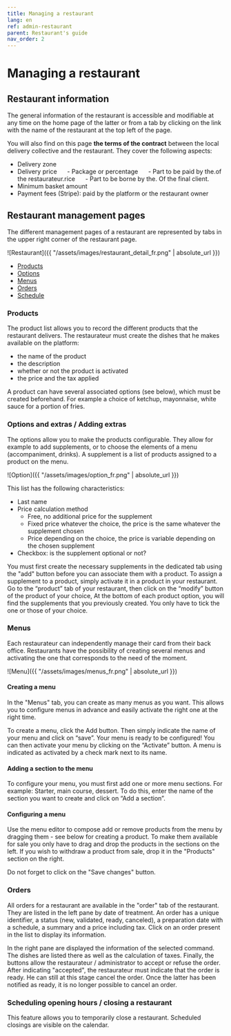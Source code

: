 ```yaml
---
title: Managing a restaurant
lang: en
ref: admin-restaurant
parent: Restaurant's guide
nav_order: 2
---
```


# Managing a restaurant

## Restaurant information

The general information of the restaurant is accessible and modifiable at any time on the home page of the latter or from a tab by clicking on the link with the name of the restaurant at the top left of the page.

You will also find on this page **the terms of the contract** between the local delivery collective and the restaurant. They cover the following aspects:

- Delivery zone
- Delivery price
     - Package or percentage
     - Part to be paid by the.of the restaurateur.rice
     - Part to be borne by the. Of the final client.
- Minimum basket amount
- Payment fees (Stripe): paid by the platform or the restaurant owner

## Restaurant management pages

The different management pages of a restaurant are represented by tabs in the upper right corner of the restaurant page.


![Restaurant]({{ "/assets/images/restaurant_detail_fr.png" | absolute_url }})

- [Products](#products)
- [Options](#options-and-extras--adding-extras)
- [Menus](#menus)
- [Orders](#orders)
- [Schedule](#scheduling-opening-hours--closing-a-restaurant)


### Products

The product list allows you to record the different products that the restaurant delivers. The restaurateur must create the dishes that he makes available on the platform:
- the name of the product
- the description
- whether or not the product is activated
- the price and the tax applied

A product can have several associated options (see below), which must be created beforehand. For example a choice of ketchup, mayonnaise, white sauce for a portion of fries.

### Options and extras / Adding extras

The options allow you to make the products configurable. They allow for example to add supplements, or to choose the elements of a menu (accompaniment, drinks). A supplement is a list of products assigned to a product on the menu.

![Option]({{ "/assets/images/option_fr.png" | absolute_url }})

This list has the following characteristics:
- Last name
- Price calculation method
  - Free, no additional price for the supplement
  - Fixed price whatever the choice, the price is the same whatever the supplement chosen
  - Price depending on the choice, the price is variable depending on the chosen supplement
- Checkbox: is the supplement optional or not?

You must first create the necessary supplements in the dedicated tab using the "add" button before you can associate them with a product.
To assign a supplement to a product, simply activate it in a product in your restaurant. Go to the “product” tab of your restaurant, then click on the “modify” button of the product of your choice,
At the bottom of each product option, you will find the supplements that you previously created. You only have to tick the one or those of your choice.

### Menus

Each restaurateur can independently manage their card from their back office. Restaurants have the possibility of creating several menus and activating the one that corresponds to the need of the moment.

![Menu]({{ "/assets/images/menus_fr.png" | absolute_url }})

#### Creating a menu

In the "Menus" tab, you can create as many menus as you want. This allows you to configure menus in advance and easily activate the right one at the right time.

To create a menu, click the Add button. Then simply indicate the name of your menu and click on “save”. Your menu is ready to be configured! You can then activate your menu by clicking on the “Activate” button. A menu is indicated as activated by a check mark next to its name.

#### Adding a section to the menu

To configure your menu, you must first add one or more menu sections. For example: Starter, main course, dessert. To do this, enter the name of the section you want to create and click on “Add a section”.

#### Configuring a menu

Use the menu editor to compose add or remove products from the menu by dragging them - see below for creating a product. To make them available for sale you only have to drag and drop the products in the sections on the left. If you wish to withdraw a product from sale, drop it in the "Products" section on the right.

Do not forget to click on the "Save changes" button.

### Orders

All orders for a restaurant are available in the "order" tab of the restaurant. They are listed in the left pane by date of treatment. An order has a unique identifier, a status (new, validated, ready, canceled), a preparation date with a schedule, a summary and a price including tax. Click on an order present in the list to display its information.

In the right pane are displayed the information of the selected command. The dishes are listed there as well as the calculation of taxes. Finally, the buttons allow the restaurateur / administrator to accept or refuse the order. After indicating "accepted", the restaurateur must indicate that the order is ready. He can still at this stage cancel the order. Once the latter has been notified as ready, it is no longer possible to cancel an order.

### Scheduling opening hours / closing a restaurant

This feature allows you to temporarily close a restaurant. Scheduled closings are visible on the calendar.
